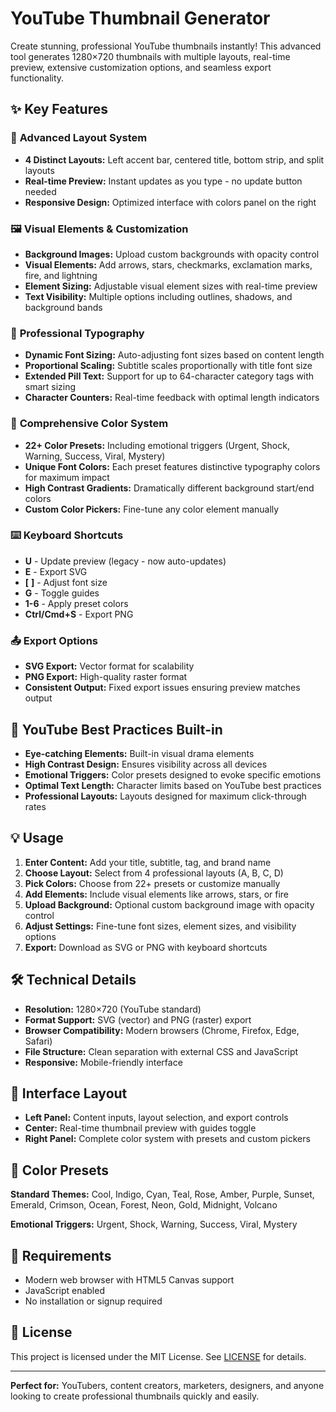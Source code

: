 
# YouTube Thumbnail Generator

Create stunning, professional YouTube thumbnails instantly! This advanced tool generates 1280×720 thumbnails with multiple layouts, real-time preview, extensive customization options, and seamless export functionality.

## ✨ Key Features

### 🎨 **Advanced Layout System**
- **4 Distinct Layouts:** Left accent bar, centered title, bottom strip, and split layouts
- **Real-time Preview:** Instant updates as you type - no update button needed
- **Responsive Design:** Optimized interface with colors panel on the right

### 🖼️ **Visual Elements & Customization**
- **Background Images:** Upload custom backgrounds with opacity control
- **Visual Elements:** Add arrows, stars, checkmarks, exclamation marks, fire, and lightning
- **Element Sizing:** Adjustable visual element sizes with real-time preview
- **Text Visibility:** Multiple options including outlines, shadows, and background bands

### 🎯 **Professional Typography**
- **Dynamic Font Sizing:** Auto-adjusting font sizes based on content length
- **Proportional Scaling:** Subtitle scales proportionally with title font size
- **Extended Pill Text:** Support for up to 64-character category tags with smart sizing
- **Character Counters:** Real-time feedback with optimal length indicators

### 🌈 **Comprehensive Color System**
- **22+ Color Presets:** Including emotional triggers (Urgent, Shock, Warning, Success, Viral, Mystery)
- **Unique Font Colors:** Each preset features distinctive typography colors for maximum impact
- **High Contrast Gradients:** Dramatically different background start/end colors
- **Custom Color Pickers:** Fine-tune any color element manually

### ⌨️ **Keyboard Shortcuts**
- **U** - Update preview (legacy - now auto-updates)
- **E** - Export SVG
- **[** **]** - Adjust font size
- **G** - Toggle guides
- **1-6** - Apply preset colors
- **Ctrl/Cmd+S** - Export PNG

### 📤 **Export Options**
- **SVG Export:** Vector format for scalability
- **PNG Export:** High-quality raster format
- **Consistent Output:** Fixed export issues ensuring preview matches output

## 🚀 YouTube Best Practices Built-in

- **Eye-catching Elements:** Built-in visual drama elements
- **High Contrast Design:** Ensures visibility across all devices
- **Emotional Triggers:** Color presets designed to evoke specific emotions
- **Optimal Text Length:** Character limits based on YouTube best practices
- **Professional Layouts:** Layouts designed for maximum click-through rates

## 💡 Usage

1. **Enter Content:** Add your title, subtitle, tag, and brand name
2. **Choose Layout:** Select from 4 professional layouts (A, B, C, D)
3. **Pick Colors:** Choose from 22+ presets or customize manually
4. **Add Elements:** Include visual elements like arrows, stars, or fire
5. **Upload Background:** Optional custom background image with opacity control
6. **Adjust Settings:** Fine-tune font sizes, element sizes, and visibility options
7. **Export:** Download as SVG or PNG with keyboard shortcuts

## 🛠️ Technical Details

- **Resolution:** 1280×720 (YouTube standard)
- **Format Support:** SVG (vector) and PNG (raster) export
- **Browser Compatibility:** Modern browsers (Chrome, Firefox, Edge, Safari)
- **File Structure:** Clean separation with external CSS and JavaScript
- **Responsive:** Mobile-friendly interface

## 📱 Interface Layout

- **Left Panel:** Content inputs, layout selection, and export controls
- **Center:** Real-time thumbnail preview with guides toggle
- **Right Panel:** Complete color system with presets and custom pickers

## 🎨 Color Presets

**Standard Themes:** Cool, Indigo, Cyan, Teal, Rose, Amber, Purple, Sunset, Emerald, Crimson, Ocean, Forest, Neon, Gold, Midnight, Volcano

**Emotional Triggers:** Urgent, Shock, Warning, Success, Viral, Mystery

## 🔧 Requirements

- Modern web browser with HTML5 Canvas support
- JavaScript enabled
- No installation or signup required

## 📄 License

This project is licensed under the MIT License. See [LICENSE](LICENSE) for details.

---

**Perfect for:** YouTubers, content creators, marketers, designers, and anyone looking to create professional thumbnails quickly and easily.

